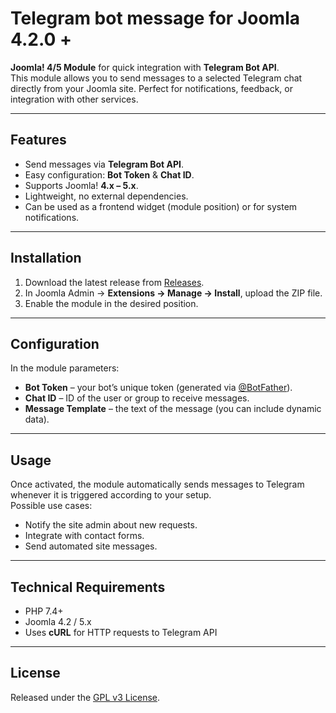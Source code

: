 # Telegram bot message for Joomla 4.2.0 +

**Joomla! 4/5 Module** for quick integration with **Telegram Bot API**.  
This module allows you to send messages to a selected Telegram chat directly from your Joomla site. Perfect for notifications, feedback, or integration with other services.

---

## Features
- Send messages via **Telegram Bot API**.
- Easy configuration: **Bot Token** & **Chat ID**.
- Supports Joomla! **4.x – 5.x**.
- Lightweight, no external dependencies.
- Can be used as a frontend widget (module position) or for system notifications.

---

## Installation
1. Download the latest release from [Releases](https://github.com/technoquill/mod_telegram_bot_message/releases/tag/v1.0.0).
2. In Joomla Admin → **Extensions → Manage → Install**, upload the ZIP file.
3. Enable the module in the desired position.

---

## Configuration
In the module parameters:
- **Bot Token** – your bot’s unique token (generated via [@BotFather](https://t.me/BotFather)).
- **Chat ID** – ID of the user or group to receive messages.
- **Message Template** – the text of the message (you can include dynamic data).

---

## Usage
Once activated, the module automatically sends messages to Telegram whenever it is triggered according to your setup.  
Possible use cases:
- Notify the site admin about new requests.
- Integrate with contact forms.
- Send automated site messages.

---

## Technical Requirements
- PHP 7.4+
- Joomla 4.2 / 5.x
- Uses **cURL** for HTTP requests to Telegram API

---

## License
Released under the [GPL v3 License](LICENSE).
